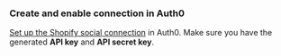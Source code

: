 ### Create and enable connection in Auth0

[Set up the Shopify social connection](https://auth0.com/docs/dashboard/guides/connections/set-up-connections-social) in Auth0. Make sure you have the generated **API key** and **API secret key**.
